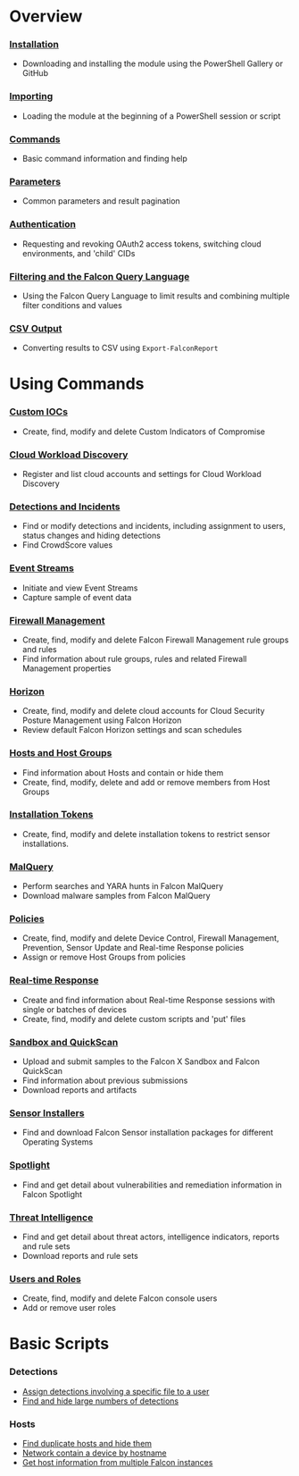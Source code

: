 # Overview

### [Installation](https://github.com/CrowdStrike/psfalcon/wiki/Installation)
* Downloading and installing the module using the PowerShell Gallery or GitHub

### [Importing](https://github.com/CrowdStrike/psfalcon/wiki/Importing)
* Loading the module at the beginning of a PowerShell session or script

### [Commands](https://github.com/CrowdStrike/psfalcon/wiki/Commands)
* Basic command information and finding help

### [Parameters](https://github.com/CrowdStrike/psfalcon/wiki/Parameters)
* Common parameters and result pagination

### [Authentication](https://github.com/CrowdStrike/psfalcon/wiki/Authentication)
* Requesting and revoking OAuth2 access tokens, switching cloud environments, and 'child' CIDs

### [Filtering and the Falcon Query Language](https://github.com/CrowdStrike/psfalcon/wiki/Filtering-and-the-Falcon-Query-Language)
* Using the Falcon Query Language to limit results and combining multiple filter conditions and values

### [CSV Output](https://github.com/CrowdStrike/psfalcon/wiki/CSV-Output)
* Converting results to CSV using `Export-FalconReport`

# Using Commands

### [Custom IOCs](https://github.com/CrowdStrike/psfalcon/wiki/Custom-IOCs)
* Create, find, modify and delete Custom Indicators of Compromise

### [Cloud Workload Discovery](https://github.com/CrowdStrike/psfalcon/wiki/Cloud-Workload-Discovery)
* Register and list cloud accounts and settings for Cloud Workload Discovery

### [Detections and Incidents](https://github.com/CrowdStrike/psfalcon/wiki/Detections-and-Incidents)
* Find or modify detections and incidents, including assignment to users, status changes and hiding detections
* Find CrowdScore values

### [Event Streams](https://github.com/CrowdStrike/psfalcon/wiki/Event-Streams)
* Initiate and view Event Streams
* Capture sample of event data

### [Firewall Management](https://github.com/CrowdStrike/psfalcon/wiki/Firewall-Management)
* Create, find, modify and delete Falcon Firewall Management rule groups and rules
* Find information about rule groups, rules and related Firewall Management properties

### [Horizon](https://github.com/CrowdStrike/psfalcon/wiki/Horizon)
* Create, find, modify and delete cloud accounts for Cloud Security Posture Management using Falcon Horizon
* Review default Falcon Horizon settings and scan schedules

### [Hosts and Host Groups](https://github.com/CrowdStrike/psfalcon/wiki/Hosts-and-Host-Groups)
* Find information about Hosts and contain or hide them
* Create, find, modify, delete and add or remove members from Host Groups

### [Installation Tokens](https://github.com/CrowdStrike/psfalcon/wiki/Installation-Tokens)
* Create, find, modify and delete installation tokens to restrict sensor installations.

### [MalQuery](https://github.com/CrowdStrike/psfalcon/wiki/MalQuery)
* Perform searches and YARA hunts in Falcon MalQuery
* Download malware samples from Falcon MalQuery

### [Policies](https://github.com/CrowdStrike/psfalcon/wiki/Policies)
* Create, find, modify and delete Device Control, Firewall Management, Prevention, Sensor Update and Real-time Response policies
* Assign or remove Host Groups from policies

### [Real-time Response](https://github.com/CrowdStrike/psfalcon/wiki/Real-time-Response)
* Create and find information about Real-time Response sessions with single or batches of devices
* Create, find, modify and delete custom scripts and 'put' files

### [Sandbox and QuickScan](https://github.com/CrowdStrike/psfalcon/wiki/Sandbox-and-QuickScan)
* Upload and submit samples to the Falcon X Sandbox and Falcon QuickScan
* Find information about previous submissions
* Download reports and artifacts

### [Sensor Installers](https://github.com/CrowdStrike/psfalcon/wiki/Sensor-Installers)
* Find and download Falcon Sensor installation packages for different Operating Systems

### [Spotlight](https://github.com/CrowdStrike/psfalcon/wiki/Spotlight)
* Find and get detail about vulnerabilities and remediation information in Falcon Spotlight

### [Threat Intelligence](https://github.com/CrowdStrike/psfalcon/wiki/Threat-Intelligence)
* Find and get detail about threat actors, intelligence indicators, reports and rule sets
* Download reports and rule sets

### [Users and Roles](https://github.com/CrowdStrike/psfalcon/wiki/Users-and-Roles)
* Create, find, modify and delete Falcon console users
* Add or remove user roles

# Basic Scripts

### Detections
* [Assign detections involving a specific file to a user](https://github.com/CrowdStrike/psfalcon/wiki/Basic-Scripts#assign-detections-involving-a-specific-file-to-a-user)
* [Find and hide large numbers of detections](https://github.com/CrowdStrike/psfalcon/wiki/Basic-Scripts#find-and-hide-large-numbers-of-detections)

### Hosts
* [Find duplicate hosts and hide them](https://github.com/CrowdStrike/psfalcon/wiki/Basic-Scripts#find-duplicate-hosts-and-hide-them)
* [Network contain a device by hostname](https://github.com/CrowdStrike/psfalcon/wiki/Basic-Scripts#network-contain-a-device-by-hostname)
* [Get host information from multiple Falcon instances](https://github.com/CrowdStrike/psfalcon/wiki/Basic-Scripts#get-host-information-from-multiple-falcon-instances)